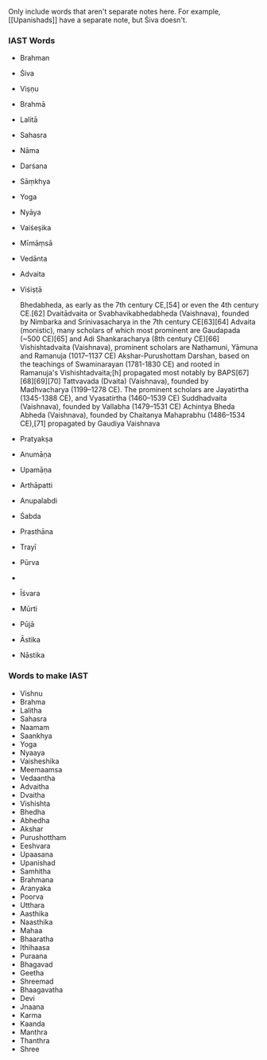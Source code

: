 Only include words that aren't separate notes here. For example, [[Upanishads]] have a separate note, but Śiva doesn't.

### IAST Words
- Brahman

- Śiva
- Viṣṇu
- Brahmā

- Lalitā
- Sahasra
- Nāma

- Darśana
- Sāṃkhya
- Yoga
- Nyāya
- Vaiśeṣika
- Mīmāṃsā
- Vedānta
- Advaita
- Viśiṣṭā

    Bhedabheda, as early as the 7th century CE,[54] or even the 4th century CE.[62]
        Dvaitādvaita or Svabhavikabhedabheda (Vaishnava), founded by Nimbarka and Srinivasacharya in the 7th century CE[63][64]
    Advaita (monistic), many scholars of which most prominent are Gaudapada (~500 CE)[65] and Adi Shankaracharya (8th century CE)[66]
    Vishishtadvaita (Vaishnava), prominent scholars are Nathamuni, Yāmuna and Ramanuja (1017–1137 CE)
        Akshar-Purushottam Darshan, based on the teachings of Swaminarayan (1781-1830 CE) and rooted in Ramanuja's Vishishtadvaita;[h] propagated most notably by BAPS[67][68][69][70]
    Tattvavada (Dvaita) (Vaishnava), founded by Madhvacharya (1199–1278 CE). The prominent scholars are Jayatirtha (1345-1388 CE), and Vyasatirtha (1460–1539 CE)
    Suddhadvaita (Vaishnava), founded by Vallabha (1479–1531 CE)
    Achintya Bheda Abheda (Vaishnava), founded by Chaitanya Mahaprabhu (1486–1534 CE),[71] propagated by Gaudiya Vaishnava

- Pratyakṣa
- Anumāṇa
- Upamāṇa
- Arthāpatti
- Anupalabdi
- Śabda


- Prasthāna
- Trayī

- Pūrva
- 

- Īśvara
- Mūrti
- Pūjā

- Āstika
- Nāstika
### Words to make IAST
- Vishnu
- Brahma
- Lalitha
- Sahasra
- Naamam
- Saankhya
- Yoga
- Nyaaya
- Vaisheshika
- Meemaamsa
- Vedaantha
- Advaitha
- Dvaitha
- Vishishta
- Bhedha
- Abhedha
- Akshar
- Purushottham
- Eeshvara
- Upaasana
- Upanishad
- Samhitha
- Brahmana
- Aranyaka
- Poorva
- Utthara
- Aasthika
- Naasthika
- Mahaa
- Bhaaratha
- Ithihaasa
- Puraana
- Bhagavad
- Geetha
- Shreemad
- Bhaagavatha
- Devi
- Jnaana
- Karma
- Kaanda
- Manthra
- Thanthra
- Shree